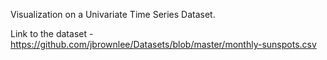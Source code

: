 Visualization on a Univariate Time Series Dataset. 

Link to the dataset - https://github.com/jbrownlee/Datasets/blob/master/monthly-sunspots.csv
